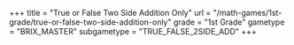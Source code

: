 +++
title = "True or False Two Side Addition Only"
url = "/math-games/1st-grade/true-or-false-two-side-addition-only"
grade = "1st Grade"
gametype = "BRIX_MASTER"
subgametype = "TRUE_FALSE_2SIDE_ADD"
+++